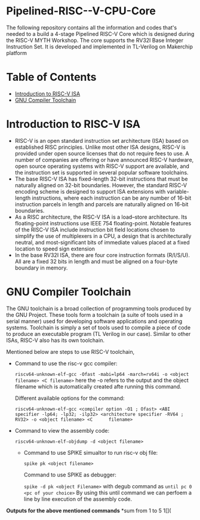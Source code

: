 # Pipelined-RISC--V-CPU-Core
The following repository contains all the information and codes that's needed to a build a 4-stage Pipelined RISC-V Core which is designed during the RISC-V MYTH Workshop. The core supports the RV32I Base Integer Instruction Set. It is developed and implemented in TL-Verilog on Makerchip platform
# Table of Contents
* [Introduction to RISC-V ISA](#introduction-to-risc-v-isa)
* [GNU Compiler Toolchain](#gnu-compiler-toolchain)


































# Introduction to RISC-V ISA 
* RISC-V is an open standard instruction set architecture (ISA) based on established RISC principles. Unlike most other ISA designs, RISC-V is provided under open source licenses that do not require fees to use. A number of companies are offering or have announced RISC-V hardware, open source operating systems with RISC-V support are available, and the instruction set is supported in several popular software toolchains.
* The base RISC-V ISA has fixed-length 32-bit instructions that must be naturally aligned on 32-bit boundaries. However, the standard RISC-V encoding scheme is designed to support ISA extensions
  with variable-length instructions, where each instruction can be any number of 16-bit instruction parcels in length and parcels are naturally aligned on 16-bit boundaries.
* As a RISC architecture, the RISC-V ISA is a load–store architecture. Its floating-point instructions use IEEE 754 floating-point. Notable features of the RISC-V ISA include instruction bit field locations chosen to simplify the use of multiplexers in a CPU, a design that is architecturally neutral, and most-significant bits of immediate values placed at a fixed location to speed sign extension
* In the base RV32I ISA, there are four core instruction formats (R/I/S/U). All are a fixed 32 bits in length and must be aligned on a four-byte boundary in memory.

# GNU Compiler Toolchain
The GNU toolchain is a broad collection of programming tools produced by the GNU Project. These tools form a toolchain (a suite of tools used in a serial manner) 
used for developing software applications and operating systems. Toolchain is simply a set of tools used to compile a piece of code to produce an executable program (TL Verilog in our case). 
Similar to other ISAs, RISC-V also has its own toolchain.

Mentioned below are steps to use RISC-V toolchain,

  * Command to use the risc-v gcc compiler:

    `riscv64-unknown-elf-gcc -Ofast -mabi=lp64 -march=rv64i -o <object filename> <C filename>`
    here the -o refers to the output and the object filename which is automatically created afte running this command.

    Different available options for the command:

    `riscv64-unknown-elf-gcc <compiler option -O1 ; Ofast> <ABI specifier -lp64; -lp32; -ilp32> <architecture specifier -RV64 ; RV32> -o <object filename> <C      filename>`
* Command to view the assembly code:
    
    `riscv64-unknown-elf-objdump -d <object filename>`
    
  * Command to use SPIKE simualtor to run risc-v obj file:
  
    `spike pk <object filename>`
    
    Command to use SPIKE as debugger:
    
    `spike -d pk <object Filename>` with degub command as `until pc 0 <pc of your choice>`
     By using this until command we can perfoem a line by line execution of the assembly code.
     

**Outputs for the above mentioned commands**
*sum from 1 to 5
1[](
     
     
